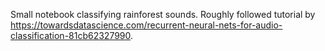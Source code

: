 Small notebook classifying rainforest sounds. Roughly followed tutorial by https://towardsdatascience.com/recurrent-neural-nets-for-audio-classification-81cb62327990.